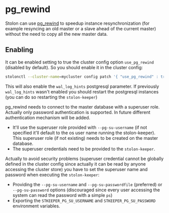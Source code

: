 #  pg_rewind

Stolon can use [pg_rewind](http://www.postgresql.org/docs/current/static/app-pgrewind.html) to speedup instance resynchronization (for example resyncing an old master or a slave ahead of the current master) without the need to copy all the new master data.

## Enabling

It can be enabled setting to true the cluster config option `use_pg_rewind` (disabled by default). So you should enable it in the cluster config:

``` bash
stolonctl --cluster-name=mycluster config patch '{ "use_pg_rewind" : true }'
```

This will also enable the `wal_log_hints` postgresql parameter. If previously `wal_log_hints` wasn't enabled you should restart the postgresql instances (you can do so restarting the `stolon-keeper`)

pg_rewind needs to connect to the master database with a superuser role.
Actually only password authentication is supported. In future different authentication mechanism will be added.

* It'll use the superuser role provided with `--pg-su-username` (if not specified it'll default to the os user name running the stolon-keeper). This superuser role (if not existing) needs to be created on the master database.
* The superuser credentials need to be provided to the `stolon-keeper`.

Actually to avoid security problems (superuser credential cannot be globally defined in the cluster config since actually it can be read by anyone accessing the cluster store) you have to set the superuser name and password when executing the `stolon-keeper`:
* Providing the `--pg-su-username` and `--pg-su-passwordfile` (preferred) or `--pg-su-password` options (discouraged since every user accessing the system can read the password with a simple `ps`)
* Exporting the `STKEEPER_PG_SU_USERNAME` and `STKEEPER_PG_SU_PASSWORD` environment variables.




